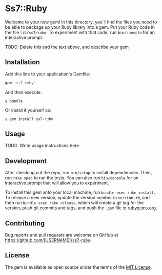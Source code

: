 # Ss7::Ruby

Welcome to your new gem! In this directory, you'll find the files you need to be able to package up your Ruby library into a gem. Put your Ruby code in the file `lib/ss7/ruby`. To experiment with that code, run `bin/console` for an interactive prompt.

TODO: Delete this and the text above, and describe your gem

## Installation

Add this line to your application's Gemfile:

```ruby
gem 'ss7-ruby'
```

And then execute:

    $ bundle

Or install it yourself as:

    $ gem install ss7-ruby

## Usage

TODO: Write usage instructions here

## Development

After checking out the repo, run `bin/setup` to install dependencies. Then, run `rake spec` to run the tests. You can also run `bin/console` for an interactive prompt that will allow you to experiment.

To install this gem onto your local machine, run `bundle exec rake install`. To release a new version, update the version number in `version.rb`, and then run `bundle exec rake release`, which will create a git tag for the version, push git commits and tags, and push the `.gem` file to [rubygems.org](https://rubygems.org).

## Contributing

Bug reports and pull requests are welcome on GitHub at https://github.com/[USERNAME]/ss7-ruby.


## License

The gem is available as open source under the terms of the [MIT License](http://opensource.org/licenses/MIT).


